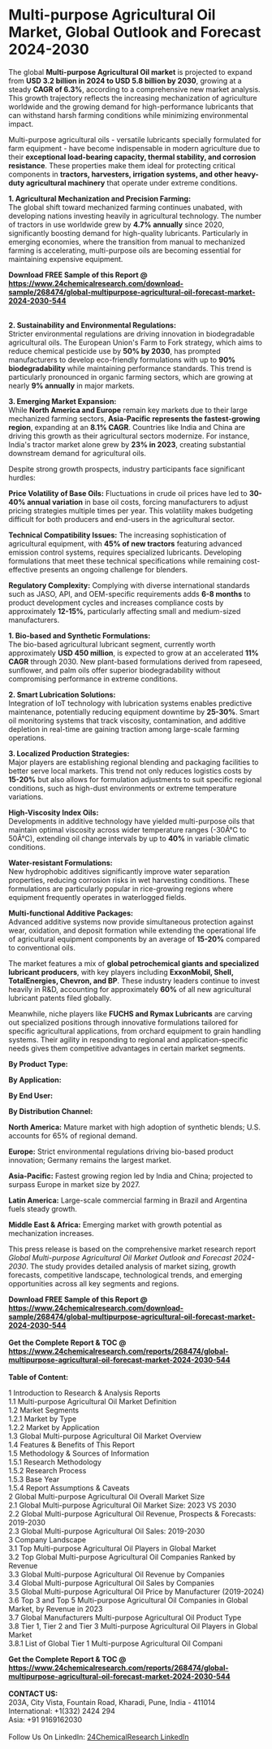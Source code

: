 <h1>Multi-purpose Agricultural Oil Market, Global Outlook and Forecast 2024-2030</h1><p>The global <strong>Multi-purpose Agricultural Oil market</strong> is projected to expand from <strong>USD 3.2 billion in 2024 to USD 5.8 billion by 2030</strong>, growing at a steady <strong>CAGR of 6.3%</strong>, according to a comprehensive new market analysis. This growth trajectory reflects the increasing mechanization of agriculture worldwide and the growing demand for high-performance lubricants that can withstand harsh farming conditions while minimizing environmental impact.</p><p>Multi-purpose agricultural oils - versatile lubricants specially formulated for farm equipment - have become indispensable in modern agriculture due to their <strong>exceptional load-bearing capacity, thermal stability, and corrosion resistance</strong>. These properties make them ideal for protecting critical components in <strong>tractors, harvesters, irrigation systems, and other heavy-duty agricultural machinery</strong> that operate under extreme conditions.</p><p><strong>1. Agricultural Mechanization and Precision Farming:</strong><br>
The global shift toward mechanized farming continues unabated, with developing nations investing heavily in agricultural technology. The number of tractors in use worldwide grew by <strong>4.7% annually</strong> since 2020, significantly boosting demand for high-quality lubricants. Particularly in emerging economies, where the transition from manual to mechanized farming is accelerating, multi-purpose oils are becoming essential for maintaining expensive equipment.</p><div><b>Download FREE Sample of this Report @ 
            <a href="https://www.24chemicalresearch.com/download-sample/268474/global-multipurpose-agricultural-oil-forecast-market-2024-2030-544">
            https://www.24chemicalresearch.com/download-sample/268474/global-multipurpose-agricultural-oil-forecast-market-2024-2030-544</a></b></div><br><p><strong>2. Sustainability and Environmental Regulations:</strong><br>
Stricter environmental regulations are driving innovation in biodegradable agricultural oils. The European Union's Farm to Fork strategy, which aims to reduce chemical pesticide use by <strong>50% by 2030</strong>, has prompted manufacturers to develop eco-friendly formulations with up to <strong>90% biodegradability</strong> while maintaining performance standards. This trend is particularly pronounced in organic farming sectors, which are growing at nearly <strong>9% annually</strong> in major markets.</p><p><strong>3. Emerging Market Expansion:</strong><br>
While <strong>North America and Europe</strong> remain key markets due to their large mechanized farming sectors, <strong>Asia-Pacific represents the fastest-growing region</strong>, expanding at an <strong>8.1% CAGR</strong>. Countries like India and China are driving this growth as their agricultural sectors modernize. For instance, India's tractor market alone grew by <strong>23% in 2023</strong>, creating substantial downstream demand for agricultural oils.</p><p>Despite strong growth prospects, industry participants face significant hurdles:</p><p><strong>Price Volatility of Base Oils:</strong> Fluctuations in crude oil prices have led to <strong>30-40% annual variation</strong> in base oil costs, forcing manufacturers to adjust pricing strategies multiple times per year. This volatility makes budgeting difficult for both producers and end-users in the agricultural sector.</p><p><strong>Technical Compatibility Issues:</strong> The increasing sophistication of agricultural equipment, with <strong>45% of new tractors</strong> featuring advanced emission control systems, requires specialized lubricants. Developing formulations that meet these technical specifications while remaining cost-effective presents an ongoing challenge for blenders.</p><p><strong>Regulatory Complexity:</strong> Complying with diverse international standards such as JASO, API, and OEM-specific requirements adds <strong>6-8 months</strong> to product development cycles and increases compliance costs by approximately <strong>12-15%</strong>, particularly affecting small and medium-sized manufacturers.</p><p><strong>1. Bio-based and Synthetic Formulations:</strong><br>
The bio-based agricultural lubricant segment, currently worth approximately <strong>USD 450 million</strong>, is expected to grow at an accelerated <strong>11% CAGR</strong> through 2030. New plant-based formulations derived from rapeseed, sunflower, and palm oils offer superior biodegradability without compromising performance in extreme conditions.</p><p><strong>2. Smart Lubrication Solutions:</strong><br>
Integration of IoT technology with lubrication systems enables predictive maintenance, potentially reducing equipment downtime by <strong>25-30%</strong>. Smart oil monitoring systems that track viscosity, contamination, and additive depletion in real-time are gaining traction among large-scale farming operations.</p><p><strong>3. Localized Production Strategies:</strong><br>
Major players are establishing regional blending and packaging facilities to better serve local markets. This trend not only reduces logistics costs by <strong>15-20%</strong> but also allows for formulation adjustments to suit specific regional conditions, such as high-dust environments or extreme temperature variations.</p><p><strong>High-Viscosity Index Oils:</strong><br>
	Developments in additive technology have yielded multi-purpose oils that maintain optimal viscosity across wider temperature ranges (-30Â°C to 50Â°C), extending oil change intervals by up to <strong>40%</strong> in variable climatic conditions.</p><p><strong>Water-resistant Formulations:</strong><br>
	New hydrophobic additives significantly improve water separation properties, reducing corrosion risks in wet harvesting conditions. These formulations are particularly popular in rice-growing regions where equipment frequently operates in waterlogged fields.</p><p><strong>Multi-functional Additive Packages:</strong><br>
	Advanced additive systems now provide simultaneous protection against wear, oxidation, and deposit formation while extending the operational life of agricultural equipment components by an average of <strong>15-20%</strong> compared to conventional oils.</p><p>The market features a mix of <strong>global petrochemical giants and specialized lubricant producers</strong>, with key players including <strong>ExxonMobil, Shell, TotalEnergies, Chevron, and BP</strong>. These industry leaders continue to invest heavily in R&amp;D, accounting for approximately <strong>60%</strong> of all new agricultural lubricant patents filed globally.</p><p>Meanwhile, niche players like <strong>FUCHS and Rymax Lubricants</strong> are carving out specialized positions through innovative formulations tailored for specific agricultural applications, from orchard equipment to grain handling systems. Their agility in responding to regional and application-specific needs gives them competitive advantages in certain market segments.</p><p><strong>By Product Type:</strong></p><p><strong>By Application:</strong></p><p><strong>By End User:</strong></p><p><strong>By Distribution Channel:</strong></p><p><strong>North America:</strong> Mature market with high adoption of synthetic blends; U.S. accounts for 65% of regional demand.</p><p><strong>Europe:</strong> Strict environmental regulations driving bio-based product innovation; Germany remains the largest market.</p><p><strong>Asia-Pacific:</strong> Fastest growing region led by India and China; projected to surpass Europe in market size by 2027.</p><p><strong>Latin America:</strong> Large-scale commercial farming in Brazil and Argentina fuels steady growth.</p><p><strong>Middle East &amp; Africa:</strong> Emerging market with growth potential as mechanization increases.</p><p>This press release is based on the comprehensive market research report <em>Global Multi-purpose Agricultural Oil Market Outlook and Forecast 2024-2030</em>. The study provides detailed analysis of market sizing, growth forecasts, competitive landscape, technological trends, and emerging opportunities across all key segments and regions.</p><div><b>Download FREE Sample of this Report @ 
            <a href="https://www.24chemicalresearch.com/download-sample/268474/global-multipurpose-agricultural-oil-forecast-market-2024-2030-544">
            https://www.24chemicalresearch.com/download-sample/268474/global-multipurpose-agricultural-oil-forecast-market-2024-2030-544</a></b></div><br><div><b>Get the Complete Report & TOC @ 
            <a href="https://www.24chemicalresearch.com/reports/268474/global-multipurpose-agricultural-oil-forecast-market-2024-2030-544">
            https://www.24chemicalresearch.com/reports/268474/global-multipurpose-agricultural-oil-forecast-market-2024-2030-544</a></b></div><br>
            <b>Table of Content:</b><p>1 Introduction to Research & Analysis Reports<br />
    1.1 Multi-purpose Agricultural Oil Market Definition<br />
    1.2 Market Segments<br />
        1.2.1 Market by Type<br />
        1.2.2 Market by Application<br />
    1.3 Global Multi-purpose Agricultural Oil Market Overview<br />
    1.4 Features & Benefits of This Report<br />
    1.5 Methodology & Sources of Information<br />
        1.5.1 Research Methodology<br />
        1.5.2 Research Process<br />
        1.5.3 Base Year<br />
        1.5.4 Report Assumptions & Caveats<br />
2 Global Multi-purpose Agricultural Oil Overall Market Size<br />
    2.1 Global Multi-purpose Agricultural Oil Market Size: 2023 VS 2030<br />
    2.2 Global Multi-purpose Agricultural Oil Revenue, Prospects & Forecasts: 2019-2030<br />
    2.3 Global Multi-purpose Agricultural Oil Sales: 2019-2030<br />
3 Company Landscape<br />
    3.1 Top Multi-purpose Agricultural Oil Players in Global Market<br />
    3.2 Top Global Multi-purpose Agricultural Oil Companies Ranked by Revenue<br />
    3.3 Global Multi-purpose Agricultural Oil Revenue by Companies<br />
    3.4 Global Multi-purpose Agricultural Oil Sales by Companies<br />
    3.5 Global Multi-purpose Agricultural Oil Price by Manufacturer (2019-2024)<br />
    3.6 Top 3 and Top 5 Multi-purpose Agricultural Oil Companies in Global Market, by Revenue in 2023<br />
    3.7 Global Manufacturers Multi-purpose Agricultural Oil Product Type<br />
    3.8 Tier 1, Tier 2 and Tier 3 Multi-purpose Agricultural Oil Players in Global Market<br />
        3.8.1 List of Global Tier 1 Multi-purpose Agricultural Oil Compani</p><div><b>Get the Complete Report & TOC @ 
            <a href="https://www.24chemicalresearch.com/reports/268474/global-multipurpose-agricultural-oil-forecast-market-2024-2030-544">
            https://www.24chemicalresearch.com/reports/268474/global-multipurpose-agricultural-oil-forecast-market-2024-2030-544</a></b></div><br><b>CONTACT US:</b><br>
            203A, City Vista, Fountain Road, Kharadi, Pune, India - 411014<br>
            International: +1(332) 2424 294<br>
            Asia: +91 9169162030 <br><br>
            Follow Us On LinkedIn: <a href="https://www.linkedin.com/company/24chemicalresearch/">24ChemicalResearch LinkedIn</a>